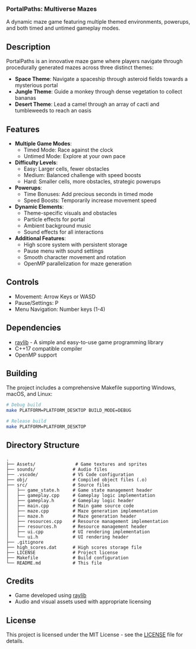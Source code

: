 ### PortalPaths: Multiverse Mazes
A dynamic maze game featuring multiple themed environments, powerups, and both timed and untimed gameplay modes.

## Description
PortalPaths is an innovative maze game where players navigate through procedurally generated mazes across three distinct themes:
- <b>Space Theme</b>: Navigate a spaceship through asteroid fields towards a mysterious portal
- <b>Jungle Theme</b>: Guide a monkey through dense vegetation to collect bananas
- <b>Desert Theme</b>: Lead a camel through an array of cacti and tumbleweeds to reach an oasis

## Features
- <b>Multiple Game Modes</b>:
    - Timed Mode: Race against the clock
    - Untimed Mode: Explore at your own pace
- <b>Difficulty Levels</b>:
    - Easy: Larger cells, fewer obstacles
    - Medium: Balanced challenge with speed boosts
    - Hard: Smaller cells, more obstacles, strategic powerups
- <b>Powerups</b>:
    - Time Bonuses: Add precious seconds in timed mode
    - Speed Boosts: Temporarily increase movement speed
- <b>Dynamic Elements</b>:
    - Theme-specific visuals and obstacles
    - Particle effects for portal
    - Ambient background music
    - Sound effects for all interactions
- <b>Additional Features</b>:
    - High score system with persistent storage
    - Pause menu with sound settings
    - Smooth character movement and rotation
    - OpenMP parallelization for maze generation

## Controls
- Movement: Arrow Keys or WASD
- Pause/Settings: P
- Menu Navigation: Number keys (1-4)

## Dependencies
- [raylib](https://www.raylib.com/) - A simple and easy-to-use game programming library
- C++17 compatible compiler
- OpenMP support

## Building
The project includes a comprehensive Makefile supporting Windows, macOS, and Linux:
```sh
# Debug build
make PLATFORM=PLATFORM_DESKTOP BUILD_MODE=DEBUG

# Release build
make PLATFORM=PLATFORM_DESKTOP
```

## Directory Structure
```
.
├── Assets/               # Game textures and sprites
├── sounds/              # Audio files
├── .vscode/             # VS Code configuration
├── obj/                 # Compiled object files (.o)
├── src/                 # Source files
│   ├── game_state.h     # Game state management header
│   ├── gameplay.cpp     # Gameplay logic implementation
│   ├── gameplay.h       # Gameplay logic header
│   ├── main.cpp         # Main game source code
│   ├── maze.cpp         # Maze generation implementation
│   ├── maze.h           # Maze generation header
│   ├── resources.cpp    # Resource management implementation
│   ├── resources.h      # Resource management header
│   ├── ui.cpp           # UI rendering implementation
│   └── ui.h             # UI rendering header
├── .gitignore           
├── high_scores.dat      # High scores storage file
├── LICENSE              # Project license
├── Makefile             # Build configuration
└── README.md            # This file
```

## Credits
- Game developed using [raylib](https://www.raylib.com/)
- Audio and visual assets used with appropriate licensing

## License
This project is licensed under the MIT License - see the [LICENSE](LICENSE) file for details.
